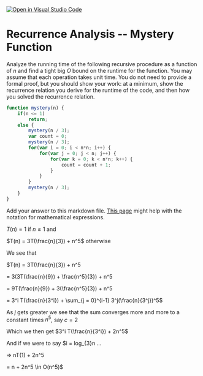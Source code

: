 [![Open in Visual Studio Code](https://classroom.github.com/assets/open-in-vscode-718a45dd9cf7e7f842a935f5ebbe5719a5e09af4491e668f4dbf3b35d5cca122.svg)](https://classroom.github.com/online_ide?assignment_repo_id=12078078&assignment_repo_type=AssignmentRepo)
# Recurrence Analysis -- Mystery Function

Analyze the running time of the following recursive procedure as a function of
$n$ and find a tight big $O$ bound on the runtime for the function. You may
assume that each operation takes unit time. You do not need to provide a formal
proof, but you should show your work: at a minimum, show the recurrence relation
you derive for the runtime of the code, and then how you solved the recurrence
relation.

```javascript
function mystery(n) {
    if(n <= 1)
        return;
    else {
        mystery(n / 3);
        var count = 0;
        mystery(n / 3);
        for(var i = 0; i < n*n; i++) {
            for(var j = 0; j < n; j++) {
                for(var k = 0; k < n*n; k++) {
                    count = count + 1;
                }
            }
        }
        mystery(n / 3);
    }
}
```

Add your answer to this markdown file. [This
page](https://docs.github.com/en/get-started/writing-on-github/working-with-advanced-formatting/writing-mathematical-expressions)
might help with the notation for mathematical expressions.

$T(n) = 1$ if $n \leq 1$ and 

$T(n) = 3T(\frac{n}{3}) + n^5$ otherwise

We see that 

$T(n) = 3T(\frac{n}{3}) + n^5

= 3(3T(\frac{n}{9}) + \frac{n^5}{3}) + n^5 

= 9T(\frac{n}{9}) + 3(\frac{n^5}{3}) + n^5

= 3^i T(\frac{n}{3^i}) + \sum_{j = 0}^{i-1} 3^j(\frac{n}{3^j})^5$

As $j$ gets greater we see that the sum converges more and more to a constant times $n^5$, say $c = 2$

Which we then get $3^i T(\frac{n}{3^i}) + 2n^5$

And if we were to say $i = log_{3}n ...

=> nT(1) + 2n^5 

= n + 2n^5 \in O(n^5)$
